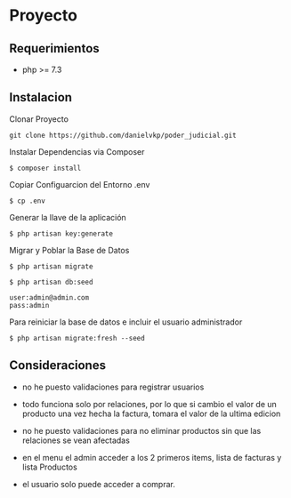 # Proyecto

## Requerimientos

- php >= 7.3

## Instalacion

Clonar Proyecto
```
git clone https://github.com/danielvkp/poder_judicial.git
```

Instalar Dependencias via Composer
```
$ composer install
```

Copiar Configuarcion del Entorno .env
```
$ cp .env
```

Generar la llave de la aplicación
```
$ php artisan key:generate
```

Migrar y Poblar la Base de Datos
```
$ php artisan migrate

$ php artisan db:seed
```

```
user:admin@admin.com
pass:admin
```

Para reiniciar la base de datos e incluir el usuario administrador
```
$ php artisan migrate:fresh --seed
```
## Consideraciones

- no he puesto validaciones para registrar usuarios

- todo funciona solo por relaciones, por lo que si cambio el valor de un producto una vez hecha la factura, tomara el valor de la ultima edicion

- no he puesto validaciones para no eliminar productos sin que las relaciones se vean afectadas

- en el menu el admin acceder a los 2 primeros items, lista de facturas y lista Productos

- el usuario solo puede acceder a comprar.
